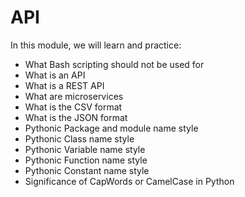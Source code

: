 # API

In this module, we will learn and practice:

 - What Bash scripting should not be used for
 - What is an API
 - What is a REST API
 - What are microservices
 - What is the CSV format
 - What is the JSON format
 - Pythonic Package and module name style
 - Pythonic Class name style
 - Pythonic Variable name style
 - Pythonic Function name style
 - Pythonic Constant name style
 - Significance of CapWords or CamelCase in Python
